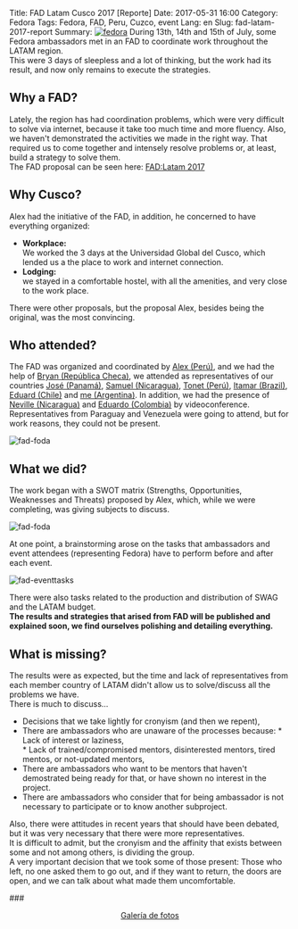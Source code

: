 Title: FAD Latam Cusco 2017 [Reporte]
Date: 2017-05-31 16:00
Category: Fedora
Tags: Fedora, FAD, Peru, Cuzco, event
Lang: en
Slug: fad-latam-2017-report
Summary: <a href="http://www.fedoraproject.org" target="_blank"><img alt="fedora" src="/images/static/fedora-150.png" class="alignright"></a> During 13th, 14th and 15th of July, some Fedora ambassadors met in an FAD to coordinate work throughout the LATAM region.</br> This were 3 days of sleepless and a lot of thinking, but the work had its result, and now only remains to execute the strategies.  

## Why a FAD?
Lately, the region has had coordination problems, which were very difficult to solve via internet, because it take too much time and more fluency. Also, we haven't demonstrated the activities we made in the right way. That required us to come together and intensely resolve problems or, at least, build a strategy to solve them.  
The FAD proposal can be seen here: [FAD:Latam 2017](https://fedoraproject.org/wiki/FAD:Latam_2017)  

## Why Cusco?
Alex had the initiative of the FAD, in addition, he concerned to have everything organized:  

  *  **Workplace:**  
    We worked the 3 days at the Universidad Global del Cusco, which lended us a the place to work and internet connection.  
  *  **Lodging:**  
    we stayed in a comfortable hostel, with all the amenities, and very close to the work place.  

There were other proposals, but the proposal Alex, besides being the original, was the most convincing.  

## Who attended?
The FAD was organized and coordinated by [Alex (Perú)](https://fedoraproject.org/wiki/User:Alexove), and we had the help of [Bryan (República Checa)](https://fedoraproject.org/wiki/User:Bex), we attended as representatives of our countries [José (Panamá)](https://fedoraproject.org/wiki/User:Josereyesjdi), [Samuel (Nicaragua)](https://fedoraproject.org/wiki/User:Searchsam), [Tonet (Perú)](https://fedoraproject.org/wiki/User:Tonet666p), [Itamar (Brazil)](https://fedoraproject.org/wiki/User:Itamarjp), [Eduard (Chile)](https://fedoraproject.org/wiki/User:X3mboy) and [me (Argentina)](https://fedoraproject.org/wiki/User:Asoliard). In addition, we had the presence of [Neville (Nicaragua)](https://fedoraproject.org/wiki/User:yn1v) and [Eduardo (Colombia)](https://fedoraproject.org/wiki/User:echevemaster) by videoconference.
Representatives from Paraguay and Venezuela were going to attend, but for work reasons, they could not be present.  

![fad-foda](/images/article/2017/07/fad-latam-2017-people.jpg)

## What we did?
The work began with a SWOT matrix (Strengths, Opportunities, Weaknesses and Threats) proposed by Alex, which, while we were completing, was giving subjects to discuss.  

![fad-foda](/images/article/2017/07/fad-foda.png)

At one point, a brainstorming arose on the tasks that ambassadors and event attendees (representing Fedora) have to perform before and after each event.  

![fad-eventtasks](/images/article/2017/07/fad-eventtasks.jpg)

There were also tasks related to the production and distribution of SWAG and the LATAM budget.  
**The results and strategies that arised from  FAD will be published and explained soon, we find ourselves polishing and detailing everything.**  

## What is missing?
The results were as expected, but the time and lack of representatives from each member country of LATAM didn't allow us to solve/discuss all the problems we have.  
There is much to discuss...  

  *  Decisions that we take lightly for cronyism (and then we repent), 
  *  There are ambassadors who are unaware of the processes because:
    * Lack of interest or laziness,  
    * Lack of trained/compromised mentors, disinterested mentors, tired mentos, or not-updated mentors,  
  * There are ambassadors who want to be mentors that haven't demostrated being ready for that, or have shown no interest in the project.  
  * There are ambassadors who consider that for being ambassador is not necessary to participate or to know another subproject.  

Also, there were attitudes in recent years that should have been debated, but it was very necessary that there were more representatives.  
It is difficult to admit, but the cronyism and the affinity that exists between some and not among others, is dividing the group.  
A very important decision that we took some of those present: Those who left, no one asked them to go out, and if they want to return, the doors are open, and we can talk about what made them uncomfortable.  
   
###<center><a href="/images/galleries/2017/FADLatam2017" target="_blank">Galería de fotos</a></center>
